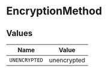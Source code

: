 # EncryptionMethod


## Values

| Name          | Value         |
| ------------- | ------------- |
| `UNENCRYPTED` | unencrypted   |